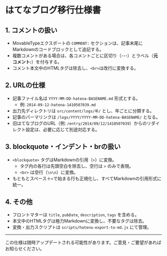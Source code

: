 # はてなブログ移行仕様書

## 1. コメントの扱い

- MovableTypeエクスポートの `COMMENT:` セクションは、記事末尾にMarkdownのコードブロックとして追記する。
- 複数コメントがある場合は、各コメントごとに区切り（---）とラベル（**元コメント:**）を付与する。
- コメント本文中のHTMLタグは除去し、`<br>`は改行に変換する。

## 2. URLの仕様

- 記事ファイル名は `YYYY-MM-DD-hatena-BASENAME.md` 形式とする。
  - 例: `2014-09-12-hatena-1410507039.md`
- 出力先ディレクトリは `src/content/logs/年/` とし、年ごとに分類する。
- 記事のパーマリンクは `/logs/YYYY/YYYY-MM-DD-hatena-BASENAME/` となる。
- 旧はてなブログのURL（例: `/entry/2014/09/12/1410507039`）からのリダイレクト設定は、必要に応じて別途対応する。

## 3. blockquote・インデント・brの扱い

- `<blockquote>` タグはMarkdownの引用（`>`）に変換。
  - タグ内の各行は先頭空白を除去し、空行は `>` のみで表現。
  - `<br>` は空行（`\n\n`）に変換。
- もともとスペース＋`>`で始まる行も正規化し、すべてMarkdownの引用形式に統一。

## 4. その他

- フロントマターは `title`, `pubDate`, `description`, `tags` を含める。
- 本文中のHTMLタグは極力Markdownに変換し、不要なタグは除去。
- 変換・出力スクリプトは `scripts/hatena-export-to-md.js` にて管理。

---

この仕様は随時アップデートされる可能性があります。ご意見・ご要望があればお知らせください。
